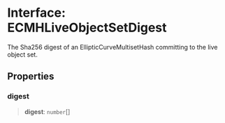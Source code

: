 # Interface: ECMHLiveObjectSetDigest

The Sha256 digest of an EllipticCurveMultisetHash committing to the live object set.

## Properties

### digest

> **digest**: `number`[]
